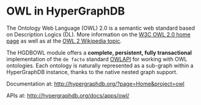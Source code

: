 # OWL in HyperGraphDB

The Ontology Web Language (OWL) 2.0 is a semantic web standard based on Description Logics (DL). More information on the [W3C OWL 2.0 home page](http://www.w3.org/TR/owl2-overview/) as well as at the [OWL 2 Wikipedia topic](http://en.wikipedia.org/wiki/Web_Ontology_Language).

The HGDBOWL module offers a **complete, persistent, fully transactional** implementation of the `de facto` standard [OWLAPI](http://owlapi.sourceforge.net/) for working with OWL ontologies. Each ontology is naturally represented as a sub-graph within a HyperGraphDB instance, thanks to the native nested graph support. 

Documentation at: http://hypergraphdb.org/?page=Home&project=owl

APIs at: http://hypergraphdb.org/docs/apps/owl/
